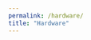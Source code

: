 ```yaml
---
permalink: /hardware/
title: "Hardware"
---
```


<div id="hardware"></div>
<script src="/assets/js/hardware.js"></script>
